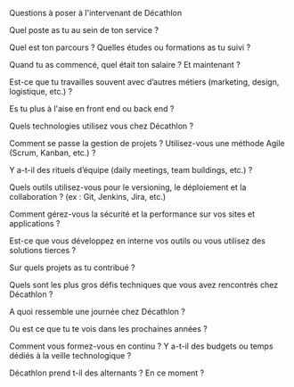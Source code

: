 Questions à poser à l'intervenant de Décathlon 

Quel poste as tu au sein de ton service ? 

Quel est ton parcours ? Quelles études ou formations as tu suivi ? 

Quand tu as commencé, quel était ton salaire ? Et maintenant ?

Est-ce que tu travailles souvent avec d’autres métiers (marketing, design, logistique, etc.) ?

Es tu plus à l'aise en front end ou back end ?

Quels technologies utilisez vous chez Décathlon ? 

Comment se passe la gestion de projets ? Utilisez-vous une méthode Agile (Scrum, Kanban, etc.) ?

Y a-t-il des rituels d’équipe (daily meetings, team buildings, etc.) ?

Quels outils utilisez-vous pour le versioning, le déploiement et la collaboration ? (ex : Git, Jenkins, Jira, etc.)

Comment gérez-vous la sécurité et la performance sur vos sites et applications ?

Est-ce que vous développez en interne vos outils ou vous utilisez des solutions tierces ?

Sur quels projets as tu contribué ?

Quels sont les plus gros défis techniques que vous avez rencontrés chez Décathlon ?

A quoi ressemble une journée chez Décathlon ? 

Ou est ce que tu te vois dans les prochaines années ? 

Comment vous formez-vous en continu ? Y a-t-il des budgets ou temps dédiés à la veille technologique ?

Décathlon prend t-il des alternants ? En ce moment ?
